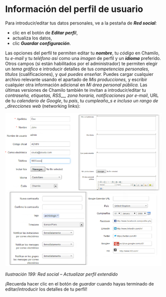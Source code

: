 # Información del perfil de usuario

Para introducir/editar tus datos personales, ve a la pestaña de _**Red social**:_

* clic en el botón de _**Editar perfi**l_,
* actualiza los datos,
* clic _**Guardar configuración**_.

Las opciones del perfil te permiten editar tu _**nombre**_, tu _código_ en Chamilo, tu _e-mail_ y tu _teléfono así_ como una _imagen_ de perfil y un _**idioma**_ preferido. Otros campos \(si están habilitados por el administrador\) te permiten elegir un _tema gráfico_ e introducir detalles de tus _competencias personales, títulos_ \(cualificaciones\), y _qué puedes enseñar._ Puedes cargar cualquier archivo relevante usando el apartado de _Mis producciones,_ y escribir cualquier otra información adicional en _Mi área personal pública._ Las últimas versiones de Chamilo también te invitan a introducir/editar tu _contraseña, etiquetas,_ _RSS\_\_, zona horaria, notificaciones por e-mail_, URL de tu _calendario de Google_, tu _país_, tu _cumpleaño\_s e incluso un rango de \_direcciones web_ \(networking links\):

![](../../.gitbook/assets/graphics339%20%284%29.png)

_Ilustración 199: Red social – Actualizar perfil extendido_

¡Recuerda hacer clic en el botón de _guardar_ cuando hayas terminado de editar/introducir los detalles de tu perfil!

